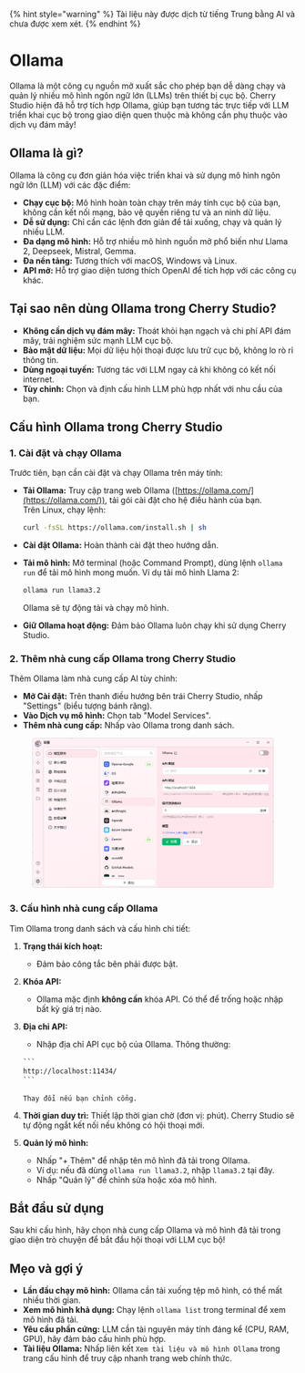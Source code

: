 
{% hint style="warning" %}
Tài liệu này được dịch từ tiếng Trung bằng AI và chưa được xem xét.
{% endhint %}

# Ollama

Ollama là một công cụ nguồn mở xuất sắc cho phép bạn dễ dàng chạy và quản lý nhiều mô hình ngôn ngữ lớn (LLMs) trên thiết bị cục bộ. Cherry Studio hiện đã hỗ trợ tích hợp Ollama, giúp bạn tương tác trực tiếp với LLM triển khai cục bộ trong giao diện quen thuộc mà không cần phụ thuộc vào dịch vụ đám mây!

## Ollama là gì?

Ollama là công cụ đơn giản hóa việc triển khai và sử dụng mô hình ngôn ngữ lớn (LLM) với các đặc điểm:

* **Chạy cục bộ:** Mô hình hoàn toàn chạy trên máy tính cục bộ của bạn, không cần kết nối mạng, bảo vệ quyền riêng tư và an ninh dữ liệu.
* **Dễ sử dụng:** Chỉ cần các lệnh đơn giản để tải xuống, chạy và quản lý nhiều LLM.
* **Đa dạng mô hình:** Hỗ trợ nhiều mô hình nguồn mở phổ biến như Llama 2, Deepseek, Mistral, Gemma.
* **Đa nền tảng:** Tương thích với macOS, Windows và Linux.
* **API mở:** Hỗ trợ giao diện tương thích OpenAI để tích hợp với các công cụ khác.

## Tại sao nên dùng Ollama trong Cherry Studio?

* **Không cần dịch vụ đám mây:** Thoát khỏi hạn ngạch và chi phí API đám mây, trải nghiệm sức mạnh LLM cục bộ.
* **Bảo mật dữ liệu:** Mọi dữ liệu hội thoại được lưu trữ cục bộ, không lo rò rỉ thông tin.
* **Dùng ngoại tuyến:** Tương tác với LLM ngay cả khi không có kết nối internet.
* **Tùy chỉnh:** Chọn và định cấu hình LLM phù hợp nhất với nhu cầu của bạn.

## Cấu hình Ollama trong Cherry Studio

### **1. Cài đặt và chạy Ollama**

Trước tiên, bạn cần cài đặt và chạy Ollama trên máy tính:

* **Tải Ollama:** Truy cập trang web Ollama ([https://ollama.com/](https://ollama.com/)), tải gói cài đặt cho hệ điều hành của bạn.\
    Trên Linux, chạy lệnh:

    ```sh
    curl -fsSL https://ollama.com/install.sh | sh
    ```
* **Cài đặt Ollama:** Hoàn thành cài đặt theo hướng dẫn.
* **Tải mô hình:** Mở terminal (hoặc Command Prompt), dùng lệnh `ollama run` để tải mô hình mong muốn. Ví dụ tải mô hình Llama 2:

    ```sh
    ollama run llama3.2
    ```

    Ollama sẽ tự động tải và chạy mô hình.
* **Giữ Ollama hoạt động:** Đảm bảo Ollama luôn chạy khi sử dụng Cherry Studio.

### **2. Thêm nhà cung cấp Ollama trong Cherry Studio**

Thêm Ollama làm nhà cung cấp AI tùy chỉnh:

* **Mở Cài đặt:** Trên thanh điều hướng bên trái Cherry Studio, nhấp "Settings" (biểu tượng bánh răng).
* **Vào Dịch vụ mô hình:** Chọn tab "Model Services".
* **Thêm nhà cung cấp:** Nhấp vào Ollama trong danh sách.

<figure><img src="../../.gitbook/assets/image (5) (3).png" alt=""><figcaption></figcaption></figure>

### **3. Cấu hình nhà cung cấp Ollama**

Tìm Ollama trong danh sách và cấu hình chi tiết:

1. **Trạng thái kích hoạt:**
   * Đảm bảo công tắc bên phải được bật.
2. **Khóa API:**
   * Ollama mặc định **không cần** khóa API. Có thể để trống hoặc nhập bất kỳ giá trị nào.
3. **Địa chỉ API:**
   *    Nhập địa chỉ API cục bộ của Ollama. Thông thường:

       ```
       http://localhost:11434/
       ```

       Thay đổi nếu bạn chỉnh cổng.
4. **Thời gian duy trì:** Thiết lập thời gian chờ (đơn vị: phút). Cherry Studio sẽ tự động ngắt kết nối nếu không có hội thoại mới.
5. **Quản lý mô hình:**
   * Nhấp "+ Thêm" để nhập tên mô hình đã tải trong Ollama.
   * Ví dụ: nếu đã dùng `ollama run llama3.2`, nhập `llama3.2` tại đây.
   * Nhấp "Quản lý" để chỉnh sửa hoặc xóa mô hình.

## Bắt đầu sử dụng

Sau khi cấu hình, hãy chọn nhà cung cấp Ollama và mô hình đã tải trong giao diện trò chuyện để bắt đầu hội thoại với LLM cục bộ!

## Mẹo và gợi ý

* **Lần đầu chạy mô hình:** Ollama cần tải xuống tệp mô hình, có thể mất nhiều thời gian.
* **Xem mô hình khả dụng:** Chạy lệnh `ollama list` trong terminal để xem mô hình đã tải.
* **Yêu cầu phần cứng:** LLM cần tài nguyên máy tính đáng kể (CPU, RAM, GPU), hãy đảm bảo cấu hình phù hợp.
* **Tài liệu Ollama:** Nhấp liên kết `Xem tài liệu và mô hình Ollama` trong trang cấu hình để truy cập nhanh trang web chính thức.